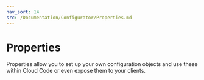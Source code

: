 ```yaml
---
nav_sort: 14
src: /Documentation/Configurator/Properties.md
---
```


# Properties

Properties allow you to set up your own configuration objects and use these within Cloud Code or even expose them to your clients.
